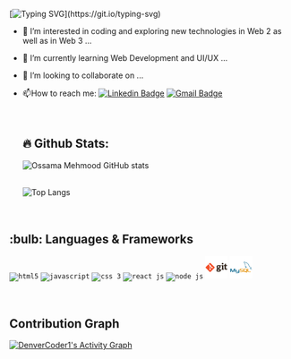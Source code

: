 [![Typing SVG](https://readme-typing-svg.herokuapp.com?size=30&color=FE428E&center=true&vCenter=true&lines=Namaste%F0%9F%99%8F+;Myself+%3CParag+Tharani%3E;a+An+Aspiring+Web+Develo...)](https://git.io/typing-svg)

<!-- 👋 Hello World!, I’m @Parag-Tharani-> an Aspiring Full Stack Web Developer -->
- 👀 I’m interested in coding and exploring new technologies in Web 2 as well as in Web 3 ...
- 🌱 I’m currently learning Web Development and UI/UX ... 
- 💞️ I’m looking to collaborate on ... <would we updated soon>
- :mailbox:How to reach me: [![Linkedin Badge](https://img.shields.io/badge/-ParagTharani-blue?style=flat&logo=Linkedin&logoColor=white)](https://www.linkedin.com/in/parag-tharani-184646222/) [![Gmail Badge](https://img.shields.io/badge/-ParagTharani24@gmail.com-red?style=flat&logo=Gmail&logoColor=white)](mailto:ParagTharani24@gmail.com)
  <br><br><br>
  
  
  <h2> 🔥 Github Stats:</h2>
  
  ![Ossama Mehmood GitHub stats](https://github-readme-stats.vercel.app/api?username=Parag-Tharani&show_icons=true&include_all_commits=true&count_private=true&disable_animations=false&theme=radical&bg_color=0,141321,4E1E3C&hide_title=true&hide_border=true&cache_seconds=1800)<br><br>
  
  ![Top Langs](https://github-readme-stats.vercel.app/api/top-langs/?username=Parag-Tharani&layout=compact&theme=radical&bg_color=0,141321,4E1E3C&hide_border=true)
  <br><br><br>


<h2>:bulb: Languages & Frameworks </h2>
<code><img title="HTML 5" alt="html5" width="40px" src="https://cdn.jsdelivr.net/gh/devicons/devicon/icons/html5/html5-original.svg" /></code>
<code><img title="JavaScript" alt="javascript" width="40px" src="https://cdn.jsdelivr.net/gh/devicons/devicon/icons/javascript/javascript-original.svg" /></code>
<code><img title="CSS 3" alt="css 3" width="40px" src="https://cdn.jsdelivr.net/gh/devicons/devicon/icons/css3/css3-original.svg" /></code>
<code><img title="ReactJS" alt="react js" width="40px" src="https://cdn.jsdelivr.net/gh/devicons/devicon/icons/react/react-original.svg" /></code>
<code><img title="NodeJS" alt="node js" width="40px" src="https://cdn.jsdelivr.net/gh/devicons/devicon/icons/nodejs/nodejs-original.svg" /></code>
<code><img src="https://github.com/devicons/devicon/blob/master/icons/git/git-original-wordmark.svg" title="Git" **alt="Git" width="40" height="40"/></code>
<code><img src="https://github.com/devicons/devicon/blob/master/icons/mysql/mysql-original-wordmark.svg" title="MySQL"  alt="MySQL" width="40" height="40"/></code>
</br></br><br>


<h2>Contribution Graph</h2>

<a href="https://github.com/ashutosh00710/github-readme-activity-graph"><img alt="DenverCoder1's Activity Graph" src="https://denvercoder1-activity-graph.herokuapp.com/graph/?username=Parag-Tharani&bg_color=1F222E&color=F8D866&line=F85D7F&point=FFFFFF&hide_border=true" /></a><br><br>
